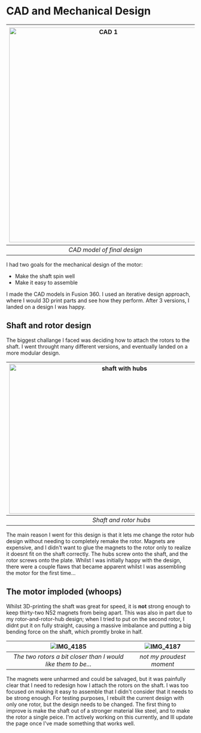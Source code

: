 # CAD and Mechanical Design
|<img width="514" height="574" alt="CAD 1" src="https://github.com/user-attachments/assets/d0c01be2-f2b6-4861-bc28-d8f757b87049" />| <img width="500" height="580" alt="CAD 1" src="https://github.com/user-attachments/assets/2f04a9e5-76f3-4283-bf5e-74961976495e" />|
|:--:| :--: |
| *CAD model of final design* | *The three versions of the mechanical design* |

I had two goals for the mechanical design of the motor:
* Make the shaft spin well
* Make it easy to assemble

I made the CAD models in Fusion 360. I used an iterative design approach, where I would 3D print parts and see how they perform. After 3 versions, I landed on a design I was happy. 

## Shaft and rotor design
The biggest challange I faced was deciding how to attach the rotors to the shaft. I went throught many different versions, and eventually landed on a more modular design. 

|<img width="600" height="400" alt="shaft with hubs" src="https://github.com/user-attachments/assets/eae5e976-12c9-42f6-a7a5-4ebd416667cc" />| <img width="400" height="400" alt="Rotor and rotor hub" src="https://github.com/user-attachments/assets/37f7fda3-d39d-4497-b98d-1492962151ba" /> |
|:--:| :--:|
|*Shaft and rotor hubs*| *Rotor and Rotor hubs*|

The main reason I went for this design is that it lets me change the rotor hub design without needing to completely remake the rotor. Magnets are expensive, and I didn't want to glue the magnets to the rotor only to realize it doesnt fit on the shaft correctly. The hubs screw onto the shaft, and the rotor screws onto the plate. Whilst I was initially happy with the design, there were a couple flaws that became apparent whilst I was assembling the motor for the first time...

## The motor imploded (whoops)
Whilst 3D-printing the shaft was great for speed, it is **not** strong enough to keep thirty-two N52 magnets from being apart. This was also in part due to my rotor-and-rotor-hub design; when I tried to put on the second rotor, I didnt put it on fully straight, causing a massive imbalance and putting a big bending force on the shaft, which promtly broke in half. 

| ![IMG_4185](https://github.com/user-attachments/assets/dc50d471-a6bf-4258-b4e1-74474d972084) |![IMG_4187](https://github.com/user-attachments/assets/d4871822-5866-49b4-a867-4ace2eb54988) |
|:--:| :--:|
|*The two rotors a bit closer than I would like them to be...*| *not my proudest moment*|

The magnets were unharmed and could be salvaged, but it was painfully clear that I need to redesign how I attach the rotors on the shaft. I was too focused on making it easy to assemble that I didn't consider that it needs to be strong enough. For testing purposes, I rebuilt the current design with only one rotor, but the design needs to be changed. The first thing to improve is make the shaft out of a stronger material like steel, and to make the rotor a single peice. I'm actively working on this currently, and Ill update the page once I've made something that works well. 


